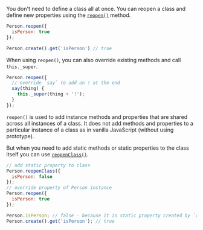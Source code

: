 You don't need to define a class all at once. You can reopen a class and
define new properties using the [`reopen()`][1] method.

[1]: https://api.emberjs.com/classes/Ember.Object.html#method_reopen

```javascript
Person.reopen({
  isPerson: true
});

Person.create().get('isPerson') // true
```

When using `reopen()`, you can also override existing methods and
call `this._super`.


```javascript
Person.reopen({
  // override `say` to add an ! at the end
  say(thing) {
    this._super(thing + '!');
  }
});
```

`reopen()` is used to add instance methods and properties that are shared
across all instances of a class. It does not add
methods and properties to a particular instance of a class as in vanilla JavaScript (without using prototype).

But when you need to add static methods or static properties to the class itself
you can use [`reopenClass()`][1].

[1]: https://api.emberjs.com/classes/Ember.Object.html#method_reopenClass

```javascript
// add static property to class
Person.reopenClass({
  isPerson: false
});
// override property of Person instance
Person.reopen({
  isPerson: true
});

Person.isPerson; // false - because it is static property created by `reopenClass`
Person.create().get('isPerson'); // true
```

<!-- eof - needed for pages that end in a code block  -->
